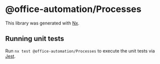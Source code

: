 # @office-automation/Processes

This library was generated with [Nx](https://nx.dev).

## Running unit tests

Run `nx test @office-automation/Processes` to execute the unit tests via [Jest](https://jestjs.io).
